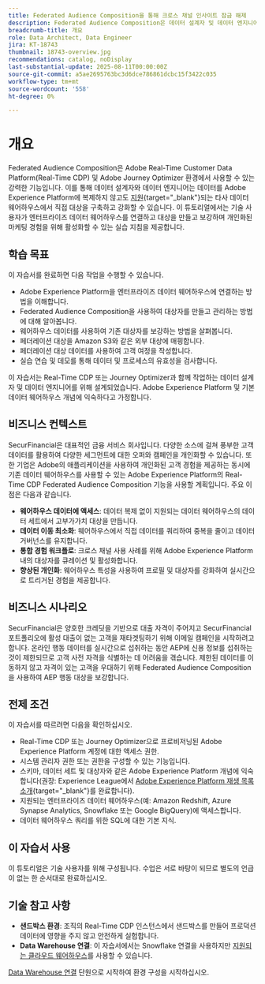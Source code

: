 ```yaml
---
title: Federated Audience Composition을 통해 크로스 채널 인사이트 잠금 해제
description: Federated Audience Composition은 데이터 설계자 및 데이터 엔지니어가 서드파티 데이터 웨어하우스에서 직접 대상을 구축하고 강화할 수 있는 강력한 기능입니다.
breadcrumb-title: 개요
role: Data Architect, Data Engineer
jira: KT-18743
thumbnail: 18743-overview.jpg
recommendations: catalog, noDisplay
last-substantial-update: 2025-08-11T00:00:00Z
source-git-commit: a5ae2695763bc3d6dce786861dcbc15f3422c035
workflow-type: tm+mt
source-wordcount: '558'
ht-degree: 0%

---
```



# 개요

Federated Audience Composition은 Adobe Real-Time Customer Data Platform(Real-Time CDP) 및 Adobe Journey Optimizer 환경에서 사용할 수 있는 강력한 기능입니다. 이를 통해 데이터 설계자와 데이터 엔지니어는 데이터를 Adobe Experience Platform에 복제하지 않고도 [지원](https://experienceleague.adobe.com/ko/docs/federated-audience-composition/using/start/access-prerequisites){target="_blank"}되는 타사 데이터 웨어하우스에서 직접 대상을 구축하고 강화할 수 있습니다. 이 튜토리얼에서는 기술 사용자가 엔터프라이즈 데이터 웨어하우스를 연결하고 대상을 만들고 보강하며 개인화된 마케팅 경험을 위해 활성화할 수 있는 실습 지침을 제공합니다.

## 학습 목표

이 자습서를 완료하면 다음 작업을 수행할 수 있습니다.

- Adobe Experience Platform을 엔터프라이즈 데이터 웨어하우스에 연결하는 방법을 이해합니다.
- Federated Audience Composition을 사용하여 대상자를 만들고 관리하는 방법에 대해 알아봅니다.
- 웨어하우스 데이터를 사용하여 기존 대상자를 보강하는 방법을 살펴봅니다.
- 페더레이션 대상을 Amazon S3와 같은 외부 대상에 매핑합니다.
- 페더레이션 대상 데이터를 사용하여 고객 여정을 작성합니다.
- 실습 연습 및 데모를 통해 데이터 및 프로세스의 유효성을 검사합니다.

이 자습서는 Real-Time CDP 또는 Journey Optimizer과 함께 작업하는 데이터 설계자 및 데이터 엔지니어를 위해 설계되었습니다. Adobe Experience Platform 및 기본 데이터 웨어하우스 개념에 익숙하다고 가정합니다.

## 비즈니스 컨텍스트

SecurFinancial은 대표적인 금융 서비스 회사입니다. 다양한 소스에 걸쳐 풍부한 고객 데이터를 활용하여 다양한 세그먼트에 대한 오퍼와 캠페인을 개인화할 수 있습니다. 또한 기업은 Adobe의 애플리케이션을 사용하여 개인화된 고객 경험을 제공하는 동시에 기존 데이터 웨어하우스를 사용할 수 있는 Adobe Experience Platform의 Real-Time CDP Federated Audience Composition 기능을 사용할 계획입니다. 주요 이점은 다음과 같습니다.

- **웨어하우스 데이터에 액세스**: 데이터 복제 없이 지원되는 데이터 웨어하우스의 데이터 세트에서 고부가가치 대상을 만듭니다.
- **데이터 이동 최소화**: 웨어하우스에서 직접 데이터를 쿼리하여 중복을 줄이고 데이터 거버넌스를 유지합니다.
- **통합 경험 워크플로**: 크로스 채널 사용 사례를 위해 Adobe Experience Platform 내의 대상자를 큐레이션 및 활성화합니다.
- **향상된 개인화**: 웨어하우스 특성을 사용하여 프로필 및 대상자를 강화하여 실시간으로 트리거된 경험을 제공합니다.

## 비즈니스 시나리오

SecurFinancial은 양호한 크레딧을 기반으로 대출 자격이 주어지고 SecurFinancial 포트폴리오에 활성 대출이 없는 고객을 재타겟팅하기 위해 이메일 캠페인을 시작하려고 합니다. 온라인 행동 데이터를 실시간으로 섭취하는 동안 AEP에 신용 정보를 섭취하는 것이 제한되므로 고객 사전 자격을 식별하는 데 어려움을 겪습니다. 제한된 데이터를 이동하지 않고 자격이 있는 고객을 우대하기 위해 Federated Audience Composition을 사용하여 AEP 행동 대상을 보강합니다.



## 전제 조건

이 자습서를 따르려면 다음을 확인하십시오.

- Real-Time CDP 또는 Journey Optimizer으로 프로비저닝된 Adobe Experience Platform 계정에 대한 액세스 권한.
- 시스템 관리자 권한 또는 권한을 구성할 수 있는 기능입니다.
- 스키마, 데이터 세트 및 대상자와 같은 Adobe Experience Platform 개념에 익숙합니다(권장: Experience League에서 [Adobe Experience Platform 재생 목록 소개](https://experienceleague.adobe.com/ko/playlists/experience-platform-introduction?lang=en){target="_blank"}를 완료합니다).
- 지원되는 엔터프라이즈 데이터 웨어하우스(예: Amazon Redshift, Azure Synapse Analytics, Snowflake 또는 Google BigQuery)에 액세스합니다.
- 데이터 웨어하우스 쿼리를 위한 SQL에 대한 기본 지식.

## 이 자습서 사용

이 튜토리얼은 기술 사용자를 위해 구성됩니다. 수업은 서로 바탕이 되므로 별도의 언급이 없는 한 순서대로 완료하십시오.

## 기술 참고 사항

- **샌드박스 환경**: 조직의 Real-Time CDP 인스턴스에서 샌드박스를 만들어 프로덕션 데이터에 영향을 주지 않고 안전하게 실험합니다.
- **Data Warehouse 연결**: 이 자습서에서는 Snowflake 연결을 사용하지만 [지원되는 클라우드 웨어하우스](https://experienceleague.adobe.com/ko/docs/federated-audience-composition/using/start/access-prerequisites)를 사용할 수 있습니다.

[Data Warehouse 연결](data-warehouse-connection.md) 단원으로 시작하여 환경 구성을 시작하십시오.
